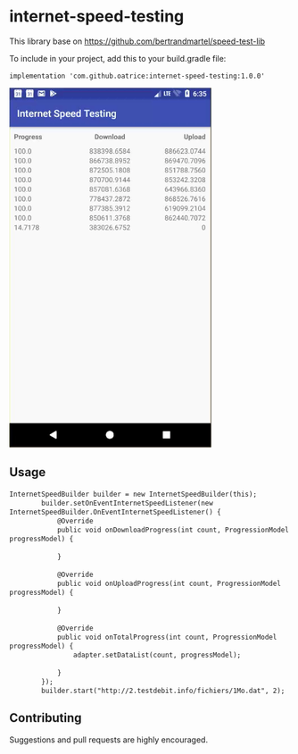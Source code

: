 # internet-speed-testing
This library base on https://github.com/bertrandmartel/speed-test-lib

To include in your project, add this to your build.gradle file:
```
implementation 'com.github.oatrice:internet-speed-testing:1.0.0'
```

![Demo](screenshot/screen1.gif)

## Usage
```
InternetSpeedBuilder builder = new InternetSpeedBuilder(this);
        builder.setOnEventInternetSpeedListener(new InternetSpeedBuilder.OnEventInternetSpeedListener() {
            @Override
            public void onDownloadProgress(int count, ProgressionModel progressModel) {

            }

            @Override
            public void onUploadProgress(int count, ProgressionModel progressModel) {

            }

            @Override
            public void onTotalProgress(int count, ProgressionModel progressModel) {
                adapter.setDataList(count, progressModel);

            }
        });
        builder.start("http://2.testdebit.info/fichiers/1Mo.dat", 2);
```

## Contributing
Suggestions and pull requests are highly encouraged.
